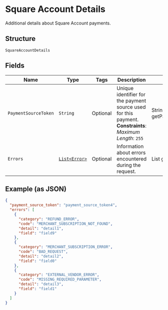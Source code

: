 
# Square Account Details

Additional details about Square Account payments.

## Structure

`SquareAccountDetails`

## Fields

| Name | Type | Tags | Description | Getter |
|  --- | --- | --- | --- | --- |
| `PaymentSourceToken` | `String` | Optional | Unique identifier for the payment source used for this payment.<br>**Constraints**: *Maximum Length*: `255` | String getPaymentSourceToken() |
| `Errors` | [`List<Error>`](../../doc/models/error.md) | Optional | Information about errors encountered during the request. | List<Error> getErrors() |

## Example (as JSON)

```json
{
  "payment_source_token": "payment_source_token4",
  "errors": [
    {
      "category": "REFUND_ERROR",
      "code": "MERCHANT_SUBSCRIPTION_NOT_FOUND",
      "detail": "detail1",
      "field": "field9"
    },
    {
      "category": "MERCHANT_SUBSCRIPTION_ERROR",
      "code": "BAD_REQUEST",
      "detail": "detail2",
      "field": "field0"
    },
    {
      "category": "EXTERNAL_VENDOR_ERROR",
      "code": "MISSING_REQUIRED_PARAMETER",
      "detail": "detail3",
      "field": "field1"
    }
  ]
}
```

